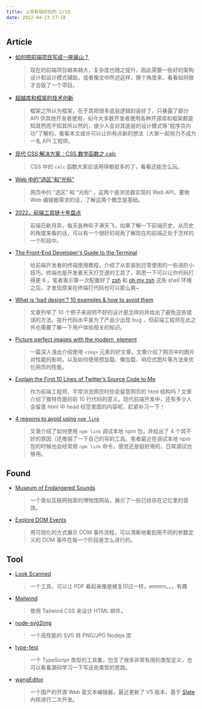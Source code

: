 ```yaml
---
title: 上周有啥好玩的 2/10
date: 2022-04-23 17:18
---
```




## Article

- [如何把前端项目写成一座屎山？](https://juejin.cn/post/7086735198942920712)

  > 现在的前端项目越来越大，复杂度也随之提升，因此需要一些好的架构设计和设计模式辅助，或者像文中所述这样，换个角度来，看看如何做才会毁了一个项目。

- [超越库和框架的技术创新](https://mp.weixin.qq.com/s/WU45Ikft1i3DCaZEltUmAg)
	
	> 框架之所以为框架，在于其把很多底层逻辑封装好了，只暴露了部分 API 供其他开发者使用，如今大多数开发者使用各种开源库和框架都是知其然而不知其所以然的，很少人会对其底层的设计模式等“程序员内功”了解的。看看本文或许可以让你有点新的想法（大家一起努力不成为一名 API 工程师。
- [现代 CSS 解决方案：CSS 数学函数之 calc](https://mp.weixin.qq.com/s/BB_Sk03m8e17aQZrVfv7HA)
	
	> CSS 中的 `calc` 函数大家应该用得都挺多的了，看看还能怎么玩。
- [Web 中的“选区”和“光标”](https://mp.weixin.qq.com/s/EgWOcjLldO5VQrto5XYNJQ)
	
	> 网页中的 “选区” 和 “光标” ，这两个是浏览器实现的 Web API，要做 Web 编辑器需求的话，了解这两个概念是基础。
- [2022，前端工具链十年盘点](https://mp.weixin.qq.com/s/FBxVpcdVobgJ9rGxRC2zfg)
	
	> 前端日新月异，每天各种轮子满天飞，如果了解一下前端历史，从历史的角度来看的话，可以有一个很好的视角了解现在的前端正处于怎样的一个阶段中。
- [The Front-End Developer's Guide to the Terminal](https://www.joshwcomeau.com/javascript/terminal-for-js-devs/#terminal-tiling-and-tabs)
	
	> 给前端开发者的终端使用教程，介绍了从安装到日常使用的一些进阶小技巧。终端也是开发者天天打交道的工具了，熟悉一下可以让你代码打得更 6 。笔者表示第一次配置好了 [zsh](https://www.zsh.org/) 和 [oh my zsh](https://github.com/ohmyzsh/ohmyzsh) 这些 shell 环境之后，才发现原来在终端打代码也可以那么爽~
- [What is 'bad design'? 10 examples & how to avoid them](https://dribbble.com/stories/2022/04/12/what-is-bad-design-examples)
	
	> 文章列举了 10 个例子来说明不好的设计是怎样的并给出了避免这些错误的方法。提升代码水平是为了产品少出现 bug ，但前端工程师在此之外也需要了解一下用户体验相关的知识。
- [Picture perfect images with the modern <img> element](https://stackoverflow.blog/2022/03/28/picture-perfect-images-with-the-modern-element/)
	
	> 一篇深入浅出介绍使用 `<img>` 元素的好文章。文章介绍了网页中的图片对性能的影响，以及如何使用预加载、懒加载、响应式图片等方法来优化网页的性能。
- [Explain the First 10 Lines of Twitter’s Source Code to Me](https://css-tricks.com/explain-the-first-10-lines-of-twitter-source-code/)
	
	> 作为前端工程师，平常浏览网页时你会留意网页的 html 结构吗？文章介绍了推特页面的前 10 行代码的意义。现代前端开发中，还有多少人会留意 html 中 head 标签里面的内容呢，赶紧补习一下！
- [4 reasons to avoid using `npm link`](https://hirok.io/posts/avoid-npm-link)
	
	> 文章介绍了如何使用 `npm link` 调试本地 npm 包，并给出了 4 个其不好的原因（还推销了一下自己的写的工具。笔者最近在调试本地 npm 包的时候也会经常用 `npm link` 命令，感觉还是挺好用的，日常调试也够用。

## Found
- [Museum of Endangered Sounds](http://savethesounds.info/)
	
	> 一个类似互联网档案的博物馆网站，展示了一些已经存在记忆里的音效。
- [Explore DOM Events](https://domevents.dev/)
	
	> 用可视化的方式展示 DOM 事件流程，可以清晰地看到用不同的参数定义的 DOM 事件在每一个阶段是怎么进行的。

## Tool
- [Look Scanned](https://github.com/rwv/lookscanned.io)
	
	> 一个工具，可以让 PDF 看起来像是被复印过一样，emmm。。。有趣
- [Mailwind](https://github.com/soheilpro/mailwind)
	
	> 使用 Tailwind CSS 来设计 HTML 邮件。
- [node-svg2img](https://github.com/fuzhenn/node-svg2img)
	
	> 一个高性能的 SVG 转 PNG/JPG Nodejs 库
- [type-fest](https://github.com/sindresorhus/type-fest)
	
	> 一个 TypeScript 类型的工具集，包含了很多非常有用的类型定义，也可以看看源码学习一下写这些类型的思路。
- [wangEditor](https://github.com/wangeditor-team/wangEditor)
	
	> 一个国产的开源 Web 富文本编辑器，最近更新了 V5 版本，基于 [Slate](https://github.com/ianstormtaylor/slate) 内核进行二次开发。